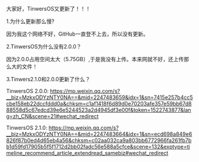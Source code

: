 大家好，TinwersOS又更新了！！！

1.为什么更新那么慢?

  因为我这个网络不好，GitHub一直登不上去，所以没有更新。
  
2.TinwersOS为什么没有2.0.0？

  因为2.0.0占用空间太大（5.75GB）,于是我没有上传。本来网就不好，还上传那么大的文件！
  
3.Tinwers2.1.0和2.0.0更新了什么？

  TinwersOS 2.0.0: https://mp.weixin.qq.com/s?__biz=MzkxODYzNTY0NA==&mid=2247483659&idx=1&sn=7415e257b4cc5cbe158eb22dccfddd0a&chksm=c1af1418f6d89d0e70203afe357e59bb67d888558d5c67edcd39e6e5244523a2d4945df3e00f&token=1522743877&lang=zh_CN&scene=21#wechat_redirect
  
  TinwersOS 2.1.0: https://mp.weixin.qq.com/s?__biz=MzkxODYzNTY0NA==&mid=2247483664&idx=1&sn=ecd698a849e6826f87b0ed4d65eb4a56&chksm=c02aa032ca9a803bb6772966fa261fb7bb1d59fd17905b5f5f1712d2bb02fadc56e588a5cfce&scene=132&exptype=timeline_recommend_article_extendread_samebiz#wechat_redirect
  
